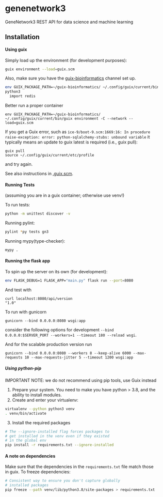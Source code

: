 # genenetwork3
GeneNetwork3 REST API for data science and machine  learning

## Installation

#### Using guix

Simply load up the environment (for development purposes):

```bash
guix environment --load=guix.scm
```

Also, make sure you have the [guix-bioinformatics](https://git.genenetwork.org/guix-bioinformatics/guix-bioinformatics) channel set up.

```bash
env GUIX_PACKAGE_PATH=~/guix-bioinformatics/ ~/.config/guix/current/bin/guix environment --load=guix.scm
python3
  import redis
```

Better run a proper container

```
env GUIX_PACKAGE_PATH=~/guix-bioinformatics/ ~/.config/guix/current/bin/guix environment -C --network --load=guix.scm
```

If you get a Guix error, such as `ice-9/boot-9.scm:1669:16: In procedure raise-exception:
error: python-sqlalchemy-stubs: unbound variable` it typically means an update to guix latest is required (i.e., guix pull):

```
guix pull
source ~/.config/guix/current/etc/profile
```

and try again.

See also instructions in [.guix.scm](.guix.scm).

#### Running Tests

(assuming you are in a guix container; otherwise use venv!)

To run tests:

```bash
python -m unittest discover -v
```

Running pylint:

```bash
pylint *py tests gn3
```

Running mypy(type-checker):

```bash
mypy .
```

#### Running the flask app

To spin up the server on its own (for development):

```bash
env FLASK_DEBUG=1 FLASK_APP="main.py" flask run --port=8080
```

And test with

```
curl localhost:8080/api/version
"1.0"
```

To run with gunicorn

```
gunicorn --bind 0.0.0.0:8080 wsgi:app
```

consider the following options for development `--bind 0.0.0.0:$SERVER_PORT --workers=1 --timeout 180 --reload wsgi`.

And for the scalable production version run

```
gunicorn --bind 0.0.0.0:8080 --workers 8 --keep-alive 6000 --max-requests 10 --max-requests-jitter 5 --timeout 1200 wsgi:app
```

##### Using python-pip

IMPORTANT NOTE: we do not recommend using pip tools, use Guix instead

1. Prepare your system. You need to make you have python > 3.8, and
   the ability to install modules.
2. Create and enter your virtualenv:

```bash
virtualenv --python python3 venv
. venv/bin/activate
```
3. Install the required packages

```bash
# The --ignore-installed flag forces packages to
# get installed in the venv even if they existed
# in the global env
pip install -r requirements.txt --ignore-installed
```

#### A note on dependencies

Make sure that the dependencies in the `requirements.txt` file match those in
guix. To freeze dependencies:

```bash
# Consistent way to ensure you don't capture globally
# installed packages
pip freeze --path venv/lib/python3.8/site-packages > requirements.txt

```
